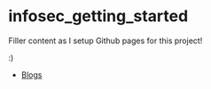 # infosec_getting_started
Filler content as I setup Github pages for this project!

:)

* [Blogs](blogs.md)
